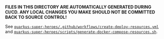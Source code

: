 **FILES IN THIS DIRECTORY ARE AUTOMATICALLY GENERATED DURING CI/CD.
ANY LOCAL CHANGES YOU MAKE SHOULD NOT BE COMMITTED BACK TO SOURCE CONTROL!**

See [`quarkus-super-heroes/.github/workflows/create-deploy-resources.yml`](../../.github/workflows/create-deploy-resources.yml) and [`quarkus-super-heroes/scripts/generate-docker-compose-resources.sh`](../../scripts/generate-docker-compose-resources.sh).
